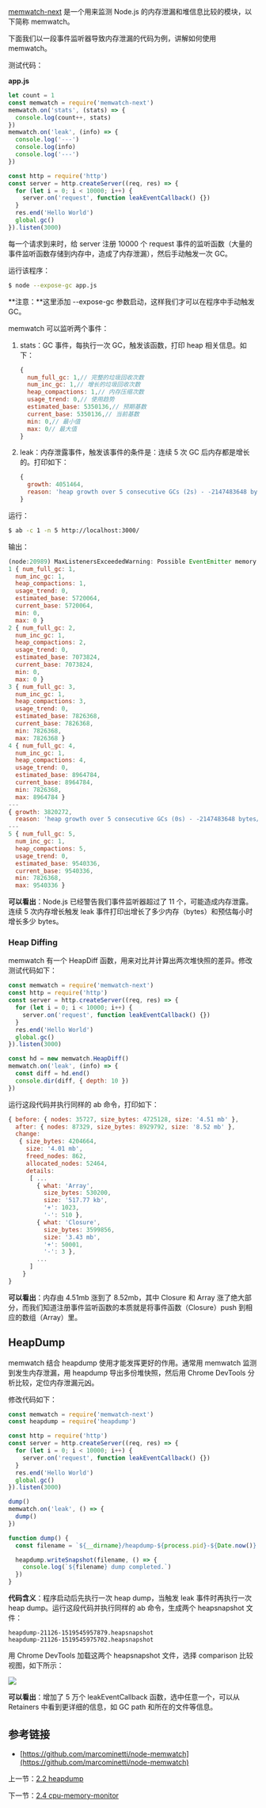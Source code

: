 [memwatch-next](https://github.com/marcominetti/node-memwatch) 是一个用来监测 Node.js 的内存泄漏和堆信息比较的模块，以下简称 memwatch。

下面我们以一段事件监听器导致内存泄漏的代码为例，讲解如何使用 memwatch。

测试代码：

**app.js**

```js
let count = 1
const memwatch = require('memwatch-next')
memwatch.on('stats', (stats) => { 
  console.log(count++, stats)
})
memwatch.on('leak', (info) => {
  console.log('---')
  console.log(info)
  console.log('---')
})

const http = require('http')
const server = http.createServer((req, res) => {
  for (let i = 0; i < 10000; i++) {
    server.on('request', function leakEventCallback() {})
  }
  res.end('Hello World')
  global.gc()
}).listen(3000)
```

每一个请求到来时，给 server 注册 10000 个 request 事件的监听函数（大量的事件监听函数存储到内存中，造成了内存泄漏），然后手动触发一次 GC。

运行该程序：

```sh
$ node --expose-gc app.js
```

**注意：**这里添加 --expose-gc 参数启动，这样我们才可以在程序中手动触发 GC。

memwatch 可以监听两个事件：

1. stats：GC 事件，每执行一次 GC，触发该函数，打印 heap 相关信息。如下：

   ```js
   {
     num_full_gc: 1,// 完整的垃圾回收次数
     num_inc_gc: 1,// 增长的垃圾回收次数
     heap_compactions: 1,// 内存压缩次数
     usage_trend: 0,// 使用趋势
     estimated_base: 5350136,// 预期基数
     current_base: 5350136,// 当前基数
     min: 0,// 最小值
     max: 0// 最大值
   }
   ```

2. leak：内存泄露事件，触发该事件的条件是：连续 5 次 GC 后内存都是增长的。打印如下：

   ```js
   {
     growth: 4051464,
     reason: 'heap growth over 5 consecutive GCs (2s) - -2147483648 bytes/hr'
   }
   ```

运行：

```sh
$ ab -c 1 -n 5 http://localhost:3000/
```

输出：

```js
(node:20989) MaxListenersExceededWarning: Possible EventEmitter memory leak detected. 11 request listeners added. Use emitter.setMaxListeners() to increase limit
1 { num_full_gc: 1,
  num_inc_gc: 1,
  heap_compactions: 1,
  usage_trend: 0,
  estimated_base: 5720064,
  current_base: 5720064,
  min: 0,
  max: 0 }
2 { num_full_gc: 2,
  num_inc_gc: 1,
  heap_compactions: 2,
  usage_trend: 0,
  estimated_base: 7073824,
  current_base: 7073824,
  min: 0,
  max: 0 }
3 { num_full_gc: 3,
  num_inc_gc: 1,
  heap_compactions: 3,
  usage_trend: 0,
  estimated_base: 7826368,
  current_base: 7826368,
  min: 7826368,
  max: 7826368 }
4 { num_full_gc: 4,
  num_inc_gc: 1,
  heap_compactions: 4,
  usage_trend: 0,
  estimated_base: 8964784,
  current_base: 8964784,
  min: 7826368,
  max: 8964784 }
---
{ growth: 3820272,
  reason: 'heap growth over 5 consecutive GCs (0s) - -2147483648 bytes/hr' }
---
5 { num_full_gc: 5,
  num_inc_gc: 1,
  heap_compactions: 5,
  usage_trend: 0,
  estimated_base: 9540336,
  current_base: 9540336,
  min: 7826368,
  max: 9540336 }
```

**可以看出**：Node.js 已经警告我们事件监听器超过了 11 个，可能造成内存泄露。连续 5 次内存增长触发 leak 事件打印出增长了多少内存（bytes）和预估每小时增长多少 bytes。

### Heap Diffing

memwatch 有一个 HeapDiff 函数，用来对比并计算出两次堆快照的差异。修改测试代码如下：

```js
const memwatch = require('memwatch-next')
const http = require('http')
const server = http.createServer((req, res) => {
  for (let i = 0; i < 10000; i++) {
    server.on('request', function leakEventCallback() {})
  }
  res.end('Hello World')
  global.gc()
}).listen(3000)

const hd = new memwatch.HeapDiff()
memwatch.on('leak', (info) => {
  const diff = hd.end()
  console.dir(diff, { depth: 10 })
})
```

运行这段代码并执行同样的 ab 命令，打印如下：

```js
{ before: { nodes: 35727, size_bytes: 4725128, size: '4.51 mb' },
  after: { nodes: 87329, size_bytes: 8929792, size: '8.52 mb' },
  change:
   { size_bytes: 4204664,
     size: '4.01 mb',
     freed_nodes: 862,
     allocated_nodes: 52464,
     details:
      [ ...
        { what: 'Array',
          size_bytes: 530200,
          size: '517.77 kb',
          '+': 1023,
          '-': 510 },
        { what: 'Closure',
          size_bytes: 3599856,
          size: '3.43 mb',
          '+': 50001,
          '-': 3 },
        ...
      ]
    }
}
```

**可以看出**：内存由 4.51mb 涨到了 8.52mb，其中 Closure 和 Array 涨了绝大部分，而我们知道注册事件监听函数的本质就是将事件函数（Closure）push 到相应的数组（Array）里。

## HeapDump

memwatch 结合 heapdump 使用才能发挥更好的作用。通常用 memwatch 监测到发生内存泄漏，用 heapdump 导出多份堆快照，然后用 Chrome DevTools 分析比较，定位内存泄漏元凶。

修改代码如下：

```js
const memwatch = require('memwatch-next')
const heapdump = require('heapdump')

const http = require('http')
const server = http.createServer((req, res) => {
  for (let i = 0; i < 10000; i++) {
    server.on('request', function leakEventCallback() {})
  }
  res.end('Hello World')
  global.gc()
}).listen(3000)

dump()
memwatch.on('leak', () => {
  dump()
})

function dump() {
  const filename = `${__dirname}/heapdump-${process.pid}-${Date.now()}.heapsnapshot`

  heapdump.writeSnapshot(filename, () => {
    console.log(`${filename} dump completed.`)
  })
}
```

**代码含义**：程序启动后先执行一次 heap dump，当触发 leak 事件时再执行一次 heap dump。运行这段代码并执行同样的 ab 命令，生成两个 heapsnapshot 文件：

```
heapdump-21126-1519545957879.heapsnapshot
heapdump-21126-1519545975702.heapsnapshot
```

用 Chrome DevTools 加载这两个 heapsnapshot 文件，选择 comparison 比较视图，如下所示：

![](./assets/2.3.1.png)

**可以看出**：增加了 5 万个 leakEventCallback 函数，选中任意一个，可以从 Retainers 中看到更详细的信息，如 GC path 和所在的文件等信息。

## 参考链接

- [https://github.com/marcominetti/node-memwatch](https://github.com/marcominetti/node-memwatch)

上一节：[2.2 heapdump](https://github.com/nswbmw/node-in-debugging/blob/master/2.2%20heapdump.md)

下一节：[2.4 cpu-memory-monitor](https://github.com/nswbmw/node-in-debugging/blob/master/2.4%20cpu-memory-monitor.md)
